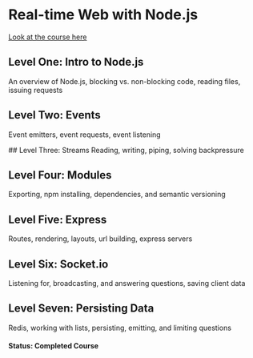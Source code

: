 # Real-time Web with Node.js

[Look at the course here](https://www.codeschool.com/courses/real-time-web-with-node-js)


## Level One: Intro to Node.js
An overview of Node.js, blocking vs. non-blocking code, reading files, issuing requests

## Level Two: Events 
Event emitters, event requests, event listening

## Level Three: Streams 
Reading, writing, piping, solving backpressure

## Level Four: Modules
Exporting, npm installing, dependencies, and semantic versioning

## Level Five: Express
Routes, rendering, layouts, url building, express servers

## Level Six: Socket.io
Listening for, broadcasting, and answering questions, saving client data

## Level Seven: Persisting Data
Redis, working with lists, persisting, emitting, and limiting questions

#### Status: Completed Course
